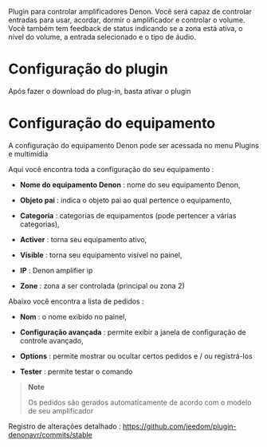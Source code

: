 Plugin para controlar amplificadores Denon. Você será capaz de controlar
entradas para usar, acordar, dormir
o amplificador e controlar o volume. Você também tem feedback de status
indicando se a zona está ativa, o nível do volume, a entrada
selecionado e o tipo de áudio.

Configuração do plugin 
=======================

Após fazer o download do plug-in, basta ativar o
plugin

Configuração do equipamento 
=============================

A configuração do equipamento Denon pode ser acessada no menu
Plugins e multimídia

Aqui você encontra toda a configuração do seu equipamento :

-   **Nome do equipamento Denon** : nome do seu equipamento Denon,

-   **Objeto pai** : indica o objeto pai ao qual pertence
    o equipamento,

-   **Categoria** : categorias de equipamentos (pode pertencer a
    várias categorias),

-   **Activer** : torna seu equipamento ativo,

-   **Visible** : torna seu equipamento visível no painel,

-   **IP** : Denon amplifier ip

-   **Zone** : zona a ser controlada (principal ou zona 2)

Abaixo você encontra a lista de pedidos :

-   **Nom** : o nome exibido no painel,

-   **Configuração avançada** : permite exibir a janela de
    configuração de controle avançado,

-   **Options** : permite mostrar ou ocultar certos
    pedidos e / ou registrá-los

-   **Tester** : permite testar o comando

> **Note**
>
> Os pedidos são gerados automaticamente de acordo com o modelo de
> seu amplificador

Registro de alterações detalhado :
<https://github.com/jeedom/plugin-denonavr/commits/stable>
